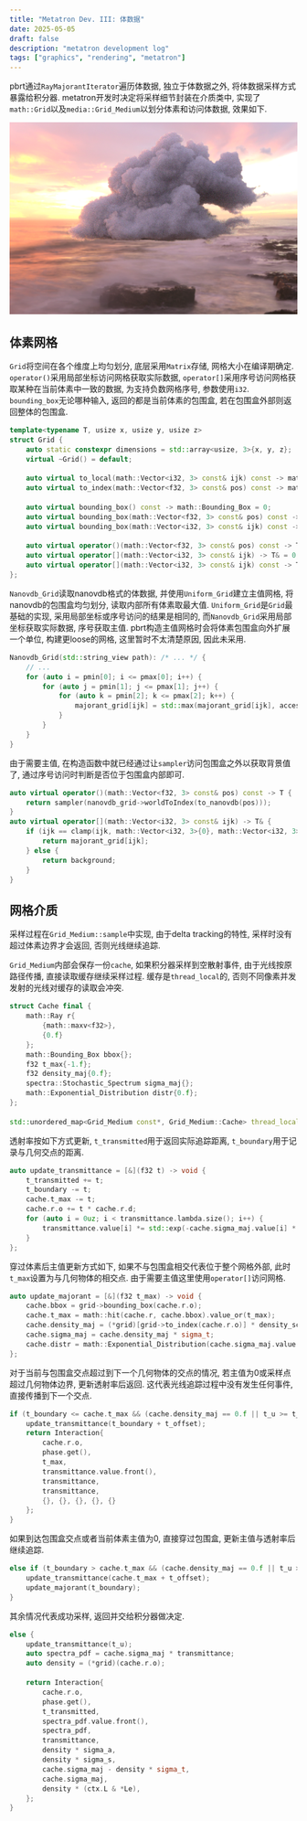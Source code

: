 ```yaml
---
title: "Metatron Dev. III: 体数据"
date: 2025-05-05
draft: false
description: "metatron development log"
tags: ["graphics", "rendering", "metatron"]
---
```


pbrt通过`RayMajorantIterator`遍历体数据, 独立于体数据之外, 将体数据采样方式暴露给积分器. metatron开发时决定将采样细节封装在介质类中, 实现了`math::Grid`以及`media::Grid_Medium`以划分体素和访问体数据, 效果如下.

![disney-fire](disney-fire.png)

## 体素网格

`Grid`将空间在各个维度上均匀划分, 底层采用`Matrix`存储, 网格大小在编译期确定. `operator()`采用局部坐标访问网格获取实际数据, `operator[]`采用序号访问网格获取某种在当前体素中一致的数据, 为支持负数网格序号, 参数使用`i32`. `bounding_box`无论哪种输入, 返回的都是当前体素的包围盒, 若在包围盒外部则返回整体的包围盒.

```c++
template<typename T, usize x, usize y, usize z>
struct Grid {
	auto static constexpr dimensions = std::array<usize, 3>{x, y, z};
	virtual ~Grid() = default;

	auto virtual to_local(math::Vector<i32, 3> const& ijk) const -> math::Vector<f32, 3> = 0;
	auto virtual to_index(math::Vector<f32, 3> const& pos) const -> math::Vector<i32, 3> = 0;

	auto virtual bounding_box() const -> math::Bounding_Box = 0;
	auto virtual bounding_box(math::Vector<f32, 3> const& pos) const -> math::Bounding_Box = 0;
	auto virtual bounding_box(math::Vector<i32, 3> const& ijk) const -> math::Bounding_Box = 0;

	auto virtual operator()(math::Vector<f32, 3> const& pos) const -> T = 0;
	auto virtual operator[](math::Vector<i32, 3> const& ijk) -> T& = 0;
	auto virtual operator[](math::Vector<i32, 3> const& ijk) const -> T const& = 0;
};
```

`Nanovdb_Grid`读取nanovdb格式的体数据, 并使用`Uniform_Grid`建立主值网格, 将nanovdb的包围盒均匀划分, 读取内部所有体素取最大值. `Uniform_Grid`是`Grid`最基础的实现, 采用局部坐标或序号访问的结果是相同的, 而`Nanovdb_Grid`采用局部坐标获取实际数据, 序号获取主值. pbrt构造主值网格时会将体素包围盒向外扩展一个单位, 构建更loose的网格, 这里暂时不太清楚原因, 因此未采用.

```c++
Nanovdb_Grid(std::string_view path): /* ... */ {
	// ...
	for (auto i = pmin[0]; i <= pmax[0]; i++) {
		for (auto j = pmin[1]; j <= pmax[1]; j++) {
			for (auto k = pmin[2]; k <= pmax[2]; k++) {
				majorant_grid[ijk] = std::max(majorant_grid[ijk], accessor.getValue({i, j, k}));
			}
		}
	}
}
```

由于需要主值, 在构造函数中就已经通过让`sampler`访问包围盒之外以获取背景值了, 通过序号访问时判断是否位于包围盒内部即可.

```c++
auto virtual operator()(math::Vector<f32, 3> const& pos) const -> T {
	return sampler(nanovdb_grid->worldToIndex(to_nanovdb(pos)));
}
auto virtual operator[](math::Vector<i32, 3> const& ijk) -> T& {
	if (ijk == clamp(ijk, math::Vector<i32, 3>{0}, math::Vector<i32, 3>{x - 1, y - 1, z - 1})) {
		return majorant_grid[ijk];
	} else {
		return background;
	}
}
```

## 网格介质

采样过程在`Grid_Medium::sample`中实现, 由于delta tracking的特性, 采样时没有超过体素边界才会返回, 否则光线继续追踪.

`Grid_Medium`内部会保存一份`cache`, 如果积分器采样到空散射事件, 由于光线按原路径传播, 直接读取缓存继续采样过程. 缓存是`thread_local`的, 否则不同像素并发发射的光线对缓存的读取会冲突.

```c++
struct Cache final {
	math::Ray r{
		{math::maxv<f32>},
		{0.f}
	};
	math::Bounding_Box bbox{};
	f32 t_max{-1.f};
	f32 density_maj{0.f};
	spectra::Stochastic_Spectrum sigma_maj{};
	math::Exponential_Distribution distr{0.f};
};

std::unordered_map<Grid_Medium const*, Grid_Medium::Cache> thread_local Grid_Medium::thread_caches;
```

透射率按如下方式更新, `t_transmitted`用于返回实际追踪距离, `t_boundary`用于记录与几何交点的距离.

```c++
auto update_transmittance = [&](f32 t) -> void {
	t_transmitted += t;
	t_boundary -= t;
	cache.t_max -= t;
	cache.r.o += t * cache.r.d;
	for (auto i = 0uz; i < transmittance.lambda.size(); i++) {
		transmittance.value[i] *= std::exp(-cache.sigma_maj.value[i] * t);
	}
};
```

穿过体素后主值更新方式如下, 如果不与包围盒相交代表位于整个网格外部, 此时`t_max`设置为与几何物体的相交点. 由于需要主值这里使用`operator[]`访问网格.

```c++
auto update_majorant = [&](f32 t_max) -> void {
	cache.bbox = grid->bounding_box(cache.r.o);
	cache.t_max = math::hit(cache.r, cache.bbox).value_or(t_max);
	cache.density_maj = (*grid)[grid->to_index(cache.r.o)] * density_scale;
	cache.sigma_maj = cache.density_maj * sigma_t;
	cache.distr = math::Exponential_Distribution(cache.sigma_maj.value.front());
};
```

对于当前与包围盒交点超过到下一个几何物体的交点的情况, 若主值为0或采样点超过几何物体边界, 更新透射率后返回. 这代表光线追踪过程中没有发生任何事件, 直接传播到下一个交点.

```c++
if (t_boundary <= cache.t_max && (cache.density_maj == 0.f || t_u >= t_boundary)) {
	update_transmittance(t_boundary + t_offset);
	return Interaction{
		cache.r.o,
		phase.get(),
		t_max,
		transmittance.value.front(),
		transmittance,
		transmittance,
		{}, {}, {}, {}, {}
	};
}
```

如果到达包围盒交点或者当前体素主值为0, 直接穿过包围盒, 更新主值与透射率后继续追踪.

```c++
else if (t_boundary > cache.t_max && (cache.density_maj == 0.f || t_u >= cache.t_max)) {
	update_transmittance(cache.t_max + t_offset);
	update_majorant(t_boundary);
}
```

其余情况代表成功采样, 返回并交给积分器做决定.

```c++
else {
	update_transmittance(t_u);
	auto spectra_pdf = cache.sigma_maj * transmittance;
	auto density = (*grid)(cache.r.o);

	return Interaction{
		cache.r.o,
		phase.get(),
		t_transmitted,
		spectra_pdf.value.front(),
		spectra_pdf,
		transmittance,
		density * sigma_a,
		density * sigma_s,
		cache.sigma_maj - density * sigma_t,
		cache.sigma_maj,
		density * (ctx.L & *Le),
	};
}
```
